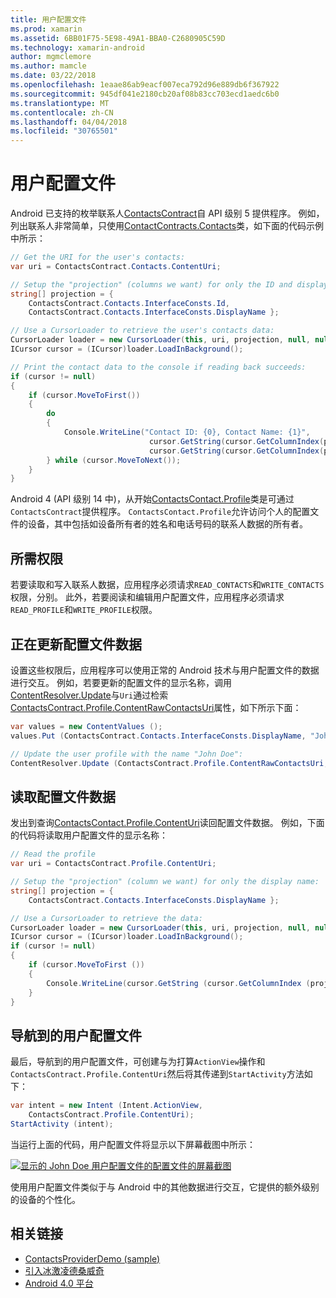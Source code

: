 ```yaml
---
title: 用户配置文件
ms.prod: xamarin
ms.assetid: 6BB01F75-5E98-49A1-BBA0-C2680905C59D
ms.technology: xamarin-android
author: mgmclemore
ms.author: mamcle
ms.date: 03/22/2018
ms.openlocfilehash: 1eaae86ab9eacf007eca792d96e889db6f367922
ms.sourcegitcommit: 945df041e2180cb20af08b83cc703ecd1aedc6b0
ms.translationtype: MT
ms.contentlocale: zh-CN
ms.lasthandoff: 04/04/2018
ms.locfileid: "30765501"
---
```

# <a name="user-profile"></a>用户配置文件

Android 已支持的枚举联系人[ContactsContract](https://developer.xamarin.com/api/type/Android.Provider.ContactsContract/)自 API 级别 5 提供程序。 例如，列出联系人非常简单，只使用[ContactContracts.Contacts](https://developer.xamarin.com/api/type/Android.Provider.ContactsContract+Contacts/)类，如下面的代码示例中所示：

```csharp
// Get the URI for the user's contacts:
var uri = ContactsContract.Contacts.ContentUri;

// Setup the "projection" (columns we want) for only the ID and display name:
string[] projection = {
    ContactsContract.Contacts.InterfaceConsts.Id, 
    ContactsContract.Contacts.InterfaceConsts.DisplayName };

// Use a CursorLoader to retrieve the user's contacts data:
CursorLoader loader = new CursorLoader(this, uri, projection, null, null, null);
ICursor cursor = (ICursor)loader.LoadInBackground();

// Print the contact data to the console if reading back succeeds:
if (cursor != null)
{
    if (cursor.MoveToFirst())
    {
        do
        {
            Console.WriteLine("Contact ID: {0}, Contact Name: {1}",
                               cursor.GetString(cursor.GetColumnIndex(projection[0])),
                               cursor.GetString(cursor.GetColumnIndex(projection[1])));
        } while (cursor.MoveToNext());
    }
}
```

Android 4 (API 级别 14 中)，从开始[ContactsContact.Profile](https://developer.xamarin.com/api/type/Android.Provider.ContactsContract+Profile/)类是可通过`ContactsContract`提供程序。 `ContactsContact.Profile`允许访问个人的配置文件的设备，其中包括如设备所有者的姓名和电话号码的联系人数据的所有者。


## <a name="required-permissions"></a>所需权限

若要读取和写入联系人数据，应用程序必须请求`READ_CONTACTS`和`WRITE_CONTACTS`权限，分别。
此外，若要阅读和编辑用户配置文件，应用程序必须请求`READ_PROFILE`和`WRITE_PROFILE`权限。


## <a name="updating-profile-data"></a>正在更新配置文件数据

设置这些权限后，应用程序可以使用正常的 Android 技术与用户配置文件的数据进行交互。 例如，若要更新的配置文件的显示名称，调用[ContentResolver.Update](https://developer.xamarin.com/api/member/Android.Content.ContentResolver.Update)与`Uri`通过检索[ContactsContract.Profile.ContentRawContactsUri](https://developer.xamarin.com/api/property/Android.Provider.ContactsContract+Profile.ContentRawContactsUri/)属性，如下所示下面：

```csharp
var values = new ContentValues ();
values.Put (ContactsContract.Contacts.InterfaceConsts.DisplayName, "John Doe");

// Update the user profile with the name "John Doe":
ContentResolver.Update (ContactsContract.Profile.ContentRawContactsUri, values, null, null);
```

## <a name="reading-profile-data"></a>读取配置文件数据

发出到查询[ContactsContact.Profile.ContentUri](https://developer.xamarin.com/api/property/Android.Provider.ContactsContract+Profile.ContentUri/)读回配置文件数据。 例如，下面的代码将读取用户配置文件的显示名称：

```csharp
// Read the profile
var uri = ContactsContract.Profile.ContentUri;

// Setup the "projection" (column we want) for only the display name:
string[] projection = {
    ContactsContract.Contacts.InterfaceConsts.DisplayName };

// Use a CursorLoader to retrieve the data:
CursorLoader loader = new CursorLoader(this, uri, projection, null, null, null);
ICursor cursor = (ICursor)loader.LoadInBackground();
if (cursor != null)
{
    if (cursor.MoveToFirst ())
    {
        Console.WriteLine(cursor.GetString (cursor.GetColumnIndex (projection [0])));
    }
}
```

## <a name="navigating-to-the-user-profile"></a>导航到的用户配置文件

最后，导航到的用户配置文件，可创建与为打算`ActionView`操作和`ContactsContract.Profile.ContentUri`然后将其传递到`StartActivity`方法如下：

```csharp
var intent = new Intent (Intent.ActionView,
    ContactsContract.Profile.ContentUri);           
StartActivity (intent);
```

当运行上面的代码，用户配置文件将显示以下屏幕截图中所示：

[![显示的 John Doe 用户配置文件的配置文件的屏幕截图](user-profile-images/01-profile-screen-sml.png)](user-profile-images/01-profile-screen.png#lightbox)

使用用户配置文件类似于与 Android 中的其他数据进行交互，它提供的额外级别的设备的个性化。



## <a name="related-links"></a>相关链接

- [ContactsProviderDemo (sample)](https://developer.xamarin.com/samples/monodroid/ContactsProviderDemo/)
- [引入冰激凌德桑威奇](http://www.android.com/about/ice-cream-sandwich/)
- [Android 4.0 平台](http://developer.android.com/sdk/android-4.0.html)
